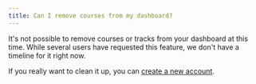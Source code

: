 ```yaml
---
title: Can I remove courses from my dashboard?
---
```


It's not possible to remove courses or tracks from your dashboard at this time. While several users have requested this feature, we don't have a timeline for it right now.

If you really want to clean it up, you can [create a new account](http://help.codecademy.com/customer/portal/articles/1394081-how-do-i-delete-my-account-).
